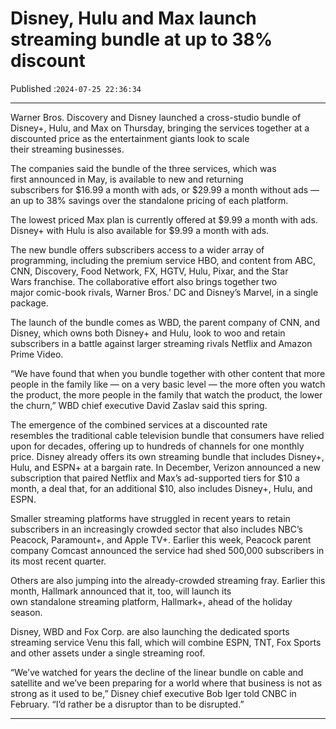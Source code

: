 # Disney, Hulu and Max launch streaming bundle at up to 38% discount

Published :`2024-07-25 22:36:34`

---

Warner Bros. Discovery and Disney launched a cross-studio bundle of Disney+, Hulu, and Max on Thursday, bringing the services together at a discounted price as the entertainment giants look to scale their streaming businesses.

The companies said the bundle of the three services, which was first announced in May, is available to new and returning subscribers for $16.99 a month with ads, or $29.99 a month without ads — an up to 38% savings over the standalone pricing of each platform.

The lowest priced Max plan is currently offered at $9.99 a month with ads. Disney+ with Hulu is also available for $9.99 a month with ads.

The new bundle offers subscribers access to a wider array of programming, including the premium service HBO, and content from ABC, CNN, Discovery, Food Network, FX, HGTV, Hulu, Pixar, and the Star Wars franchise. The collaborative effort also brings together two major comic-book rivals, Warner Bros.’ DC and Disney’s Marvel, in a single package.

The launch of the bundle comes as WBD, the parent company of CNN, and Disney, which owns both Disney+ and Hulu, look to woo and retain subscribers in a battle against larger streaming rivals Netflix and Amazon Prime Video.

“We have found that when you bundle together with other content that more people in the family like — on a very basic level — the more often you watch the product, the more people in the family that watch the product, the lower the churn,” WBD chief executive David Zaslav said this spring.

The emergence of the combined services at a discounted rate resembles the traditional cable television bundle that consumers have relied upon for decades, offering up to hundreds of channels for one monthly price. Disney already offers its own streaming bundle that includes Disney+, Hulu, and ESPN+ at a bargain rate. In December, Verizon announced a new subscription that paired Netflix and Max’s ad-supported tiers for $10 a month, a deal that, for an additional $10, also includes Disney+, Hulu, and ESPN.

Smaller streaming platforms have struggled in recent years to retain subscribers in an increasingly crowded sector that also includes NBC’s Peacock, Paramount+, and Apple TV+. Earlier this week, Peacock parent company Comcast announced the service had shed 500,000 subscribers in its most recent quarter.

Others are also jumping into the already-crowded streaming fray. Earlier this month, Hallmark announced that it, too, will launch its own standalone streaming platform, Hallmark+, ahead of the holiday season.

Disney, WBD and Fox Corp. are also launching the dedicated sports streaming service Venu this fall, which will combine ESPN, TNT, Fox Sports and other assets under a single streaming roof.

“We’ve watched for years the decline of the linear bundle on cable and satellite and we’ve been preparing for a world where that business is not as strong as it used to be,” Disney chief executive Bob Iger told CNBC in February. “I’d rather be a disruptor than to be disrupted.”

---

